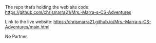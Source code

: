 The repo that’s holding the web site code: https://github.com/chrismarra21/Mrs.-Marra-s-CS-Adventures

Link to the live website: https://chrismarra21.github.io/Mrs.-Marra-s-CS-Adventures/main.html

No Partner.
